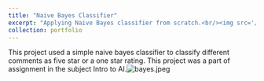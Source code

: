 ```yaml
---
title: "Naive Bayes Classifier"
excerpt: "Applying Naive Bayes classifier from scratch.<br/><img src='/ai/blob/master/_portfolio/images/NBC/bayes.jpeg'>"
collection: portfolio
---
```

This project used a simple naive bayes classifier to classify different comments as five star or a one star rating. This project was a part of assignment in the subject Intro to AI.![bayes.jpeg](/ai/blob/master/_portfolio/image/portfolio-1/bayes.jpeg)
